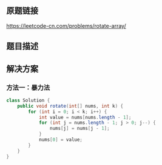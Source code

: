 ## 原题链接

https://leetcode-cn.com/problems/rotate-array/

## 题目描述

## 解决方案

### 方法一：暴力法

```java
class Solution {
    public void rotate(int[] nums, int k) {
        for (int i = 0; i < k; i++) {
            int value = nums[nums.length - 1];
            for (int j = nums.length - 1; j > 0; j--) {
                nums[j] = nums[j - 1];
            }
            nums[0] = value;
        }
    }
}
```

